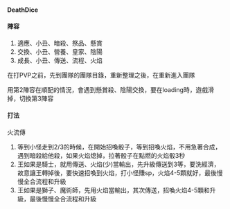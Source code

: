 #### DeathDice

#### 陣容

1. 適應、小丑、暗殺、祭品、懸賞
2. 交換、小丑、營養、皇家、陰陽
3. 成長、小丑、傳送、流程、火焰

在打PVP之前，先到團隊的團隊目錄，重新整理之後，在重新進入團隊

用第2陣容在順配的情況，會遇到懸賞殺、陰陽交換，要在loading時，遊戲滑掉，切換第3陣容

#### 打法

火流傳

1. 等到小怪走到2/3的時候，在開始招喚骰子，等到招喚火焰，不用急著合成，遇到暗殺給他殺，如果火焰熄掉，拉著骰子在點燃的火焰骰3秒
2. 王如果是騎士，就用傳送、火焰(少)當輸出，先升級傳送到3等，要洗經濟，故意讓王轉掉後，要快速招喚到火焰，打小怪賺sp，火焰4-5顆就好，最後慢慢全合流程和升級
3. 王如果是獅子、魔術師，先用火焰當輸出，其次傳送，招喚火焰4-5顆和升級，最後慢慢全合流程和升級
